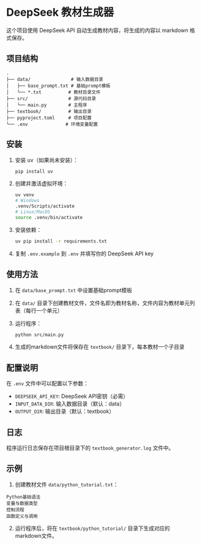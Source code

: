 # DeepSeek 教材生成器

这个项目使用 DeepSeek API 自动生成教材内容，将生成的内容以 markdown 格式保存。

## 项目结构

```
.
├── data/               # 输入数据目录
│   ├── base_prompt.txt # 基础prompt模板
│   └── *.txt          # 教材目录文件
├── src/               # 源代码目录
│   └── main.py        # 主程序
├── textbook/          # 输出目录
├── pyproject.toml     # 项目配置
└── .env              # 环境变量配置
```

## 安装

1. 安装 uv（如果尚未安装）：
   ```bash
   pip install uv
   ```

2. 创建并激活虚拟环境：
   ```bash
   uv venv
   # Windows
   .venv/Scripts/activate
   # Linux/MacOS
   source .venv/bin/activate
   ```

3. 安装依赖：
   ```bash
   uv pip install -r requirements.txt
   ```

4. 复制 `.env.example` 到 `.env` 并填写你的 DeepSeek API key

## 使用方法

1. 在 `data/base_prompt.txt` 中设置基础prompt模板

2. 在 `data/` 目录下创建教材文件，文件名即为教材名称，文件内容为教材单元列表（每行一个单元）

3. 运行程序：
   ```bash
   python src/main.py
   ```

4. 生成的markdown文件将保存在 `textbook/` 目录下，每本教材一个子目录

## 配置说明

在 `.env` 文件中可以配置以下参数：

- `DEEPSEEK_API_KEY`: DeepSeek API密钥（必需）
- `INPUT_DATA_DIR`: 输入数据目录（默认：data）
- `OUTPUT_DIR`: 输出目录（默认：textbook）

## 日志

程序运行日志保存在项目根目录下的 `textbook_generator.log` 文件中。

## 示例

1. 创建教材文件 `data/python_tutorial.txt`：
```
Python基础语法
变量与数据类型
控制流程
函数定义与调用
```

2. 运行程序后，将在 `textbook/python_tutorial/` 目录下生成对应的markdown文件。
